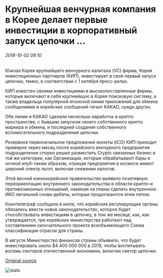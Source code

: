 # Крупнейшая венчурная компания в Корее делает первые инвестиции в корпоративный запуск цепочки ...

###### 2018-10-02 09:10

Южная Корея крупнейшего венчурного капитала (VC) фирма, Корея инвестиционных партнеров (КИП), инвестирует в свой первый запуск цепочки, темко, в соответствии с 1 октября пресс-релиз.

КИП известен своими инвестициями в высокопоставленные фирмы, которые включают в себя крупнейшую в Корее поисковую систему, а также владельца популярной японской линии приложений для обмена сообщениями и корейских сообщений гигант KAKAO, среди других.

Обе линии и KAKAO сделали несколько наработок в крипто пространстве, с бывшим запуском своего собственного крипто маркера и обмена, и последний создания собственного вспомогательного подразделения цепочки.

Резервное первоначальное предложение монеты (ICO) КИП приходит примерно через месяц после корейского венчурного предприятия подразделение спорно решил разместить Crypto связанных бизнес в той же категории, как Организации, которые обрабатывают бары и ночной клуб-таким образом, отрицая предприятия в космосе имеют широкий спектр льгот, включая снижение налогов.

Этой весной южнокорейское правительство выявило позитивную переориентацию внутреннего законодательства в области крипто-и противозаконных отношений, намекая на планы сделать внутреннюю ИКО легальной снова-дебаты, которые продолжаются этим летом.

Коинтелеграф сообщила в июле, что корейские регулирующие органы обязались ввести новое законодательство, которое будет способствовать инвестициям в цепочку, в том же месяце, как, как утверждается, три корейских министерства работают над составлением окончательного проекта всеобъемлющего Схема классификации отрасли для страны.

В августе Министерство финансов страны объявило, что будет инвестировать около $4 400 000 000 в 2019, чтобы воспитывать восемь секторов отечественной экономики, включая сектор цепочки.

[Original source](https://cointelegraph.com/news/koreas-largest-vc-firm-makes-first-investment-in-enterprise-blockchain-startup)

![stats](https://c.statcounter.com/11760860/0/a89fa40b/1/ "stats")